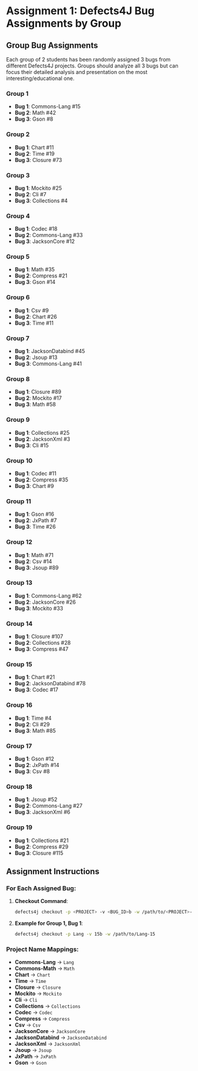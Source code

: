# Assignment 1: Defects4J Bug Assignments by Group

## Group Bug Assignments

Each group of 2 students has been randomly assigned 3 bugs from different Defects4J projects. Groups should analyze all 3 bugs but can focus their detailed analysis and presentation on the most interesting/educational one.

### Group 1
- **Bug 1**: Commons-Lang #15
- **Bug 2**: Math #42
- **Bug 3**: Gson #8

### Group 2
- **Bug 1**: Chart #11
- **Bug 2**: Time #19
- **Bug 3**: Closure #73

### Group 3
- **Bug 1**: Mockito #25
- **Bug 2**: Cli #7
- **Bug 3**: Collections #4

### Group 4
- **Bug 1**: Codec #18
- **Bug 2**: Commons-Lang #33
- **Bug 3**: JacksonCore #12

### Group 5
- **Bug 1**: Math #35
- **Bug 2**: Compress #21
- **Bug 3**: Gson #14

### Group 6
- **Bug 1**: Csv #9
- **Bug 2**: Chart #26
- **Bug 3**: Time #11

### Group 7
- **Bug 1**: JacksonDatabind #45
- **Bug 2**: Jsoup #13
- **Bug 3**: Commons-Lang #41

### Group 8
- **Bug 1**: Closure #89
- **Bug 2**: Mockito #17
- **Bug 3**: Math #58

### Group 9
- **Bug 1**: Collections #25
- **Bug 2**: JacksonXml #3
- **Bug 3**: Cli #15

### Group 10
- **Bug 1**: Codec #11
- **Bug 2**: Compress #35
- **Bug 3**: Chart #9

### Group 11
- **Bug 1**: Gson #16
- **Bug 2**: JxPath #7
- **Bug 3**: Time #26

### Group 12
- **Bug 1**: Math #71
- **Bug 2**: Csv #14
- **Bug 3**: Jsoup #89

### Group 13
- **Bug 1**: Commons-Lang #62
- **Bug 2**: JacksonCore #26
- **Bug 3**: Mockito #33

### Group 14
- **Bug 1**: Closure #107
- **Bug 2**: Collections #28
- **Bug 3**: Compress #47

### Group 15
- **Bug 1**: Chart #21
- **Bug 2**: JacksonDatabind #78
- **Bug 3**: Codec #17

### Group 16
- **Bug 1**: Time #4
- **Bug 2**: Cli #29
- **Bug 3**: Math #85

### Group 17
- **Bug 1**: Gson #12
- **Bug 2**: JxPath #14
- **Bug 3**: Csv #8

### Group 18
- **Bug 1**: Jsoup #52
- **Bug 2**: Commons-Lang #27
- **Bug 3**: JacksonXml #6

### Group 19
- **Bug 1**: Collections #21
- **Bug 2**: Compress #29
- **Bug 3**: Closure #115

## Assignment Instructions

### For Each Assigned Bug:

1. **Checkout Command**:
   ```bash
   defects4j checkout -p <PROJECT> -v <BUG_ID>b -w /path/to/<PROJECT>-<BUG_ID>
   ```

2. **Example for Group 1, Bug 1**:
   ```bash
   defects4j checkout -p Lang -v 15b -w /path/to/Lang-15
   ```

### Project Name Mappings:
- **Commons-Lang** → `Lang`
- **Commons-Math** → `Math` 
- **Chart** → `Chart`
- **Time** → `Time`
- **Closure** → `Closure`
- **Mockito** → `Mockito`
- **Cli** → `Cli`
- **Collections** → `Collections`
- **Codec** → `Codec`
- **Compress** → `Compress`
- **Csv** → `Csv`
- **JacksonCore** → `JacksonCore`
- **JacksonDatabind** → `JacksonDatabind`
- **JacksonXml** → `JacksonXml`
- **Jsoup** → `Jsoup`
- **JxPath** → `JxPath`
- **Gson** → `Gson`

